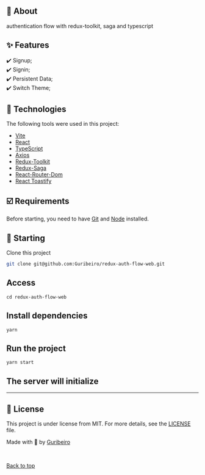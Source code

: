 ## 🎯 About ##

authentication flow with redux-toolkit, saga and typescript

## ✨ Features ##

✔️ Signup;\
✔️ Signin;\
✔️ Persistent Data;\
✔️ Switch Theme;

## 🚀 Technologies ##

The following tools were used in this project:

- [Vite](https://vitejs.dev/)
- [React](https://reactjs.org/)
- [TypeScript](https://www.typescriptlang.org/)
- [Axios](https://axios-http.com/ptbr/docs/intro)
- [Redux-Toolkit](https://redux-toolkit.js.org/)
- [Redux-Saga](https://redux-saga.js.org/)
- [React-Router-Dom](https://reactrouter.com/docs/en/v6/getting-started/overview)
- [React Toastify](https://fkhadra.github.io/react-toastify/introduction/)

## ☑️ Requirements ##

Before starting, you need to have [Git](https://git-scm.com) and [Node](https://nodejs.org/en/) installed.

## 🚩 Starting ##

Clone this project
```bash
git clone git@github.com:Guribeiro/redux-auth-flow-web.git
```

## Access
```base
cd redux-auth-flow-web
```

## Install dependencies
```base
yarn
```

## Run the project
```base
yarn start
```

## The server will initialize

<hr />

## 📝 License ##

This project is under license from MIT. For more details, see the [LICENSE](LICENSE.md) file.

Made with 💜 by <a href="https://github.com/guribeiro" target="_blank">Guribeiro</a>

&#xa0;

<a href="#top">Back to top</a>
